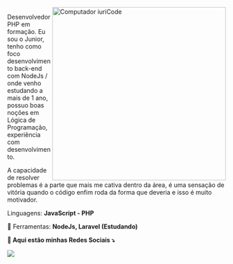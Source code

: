 <img src="https://raw.githubusercontent.com/MicaelliMedeiros/micaellimedeiros/master/image/computer-illustration.png" min-width="400px" max-width="400px" width="400px" align="right" alt="Computador iuriCode">

<p align="left"> 
Desenvolvedor PHP em formação. Eu sou o Junior, tenho como foco desenvolvimento back-end com NodeJs / onde venho estudando a mais de 1 ano, possuo boas noções em Lógica de Programação, experiência com desenvolvimento.
  
A capacidade de resolver problemas é a parte que mais me cativa dentro da área, é uma sensação de vitória quando o código enfim roda da forma que deveria e isso é muito motivador.

</p>

<p align="left">
    Linguagens: <strong>JavaScript - PHP</strong>
</p>

<p align="left">
  💼 Ferramentas: <strong> NodeJs, Laravel (Estudando)
</p>

<p align="left">
  💌 Aqui estão minhas Redes Sociais ⤵️
</p>

<p align="left">
  
  <a href="https://www.linkedin.com/in/junior-hervis-434029122/" alt="Linkedin">
  <img src="https://img.shields.io/badge/-Linkedin-0e76a8?style=flat-square&logo=Linkedin&logoColor=white&link=https://www.linkedin.com/in/francisco-c%C3%A9sar-94838b17b/" /></a>

</p>

